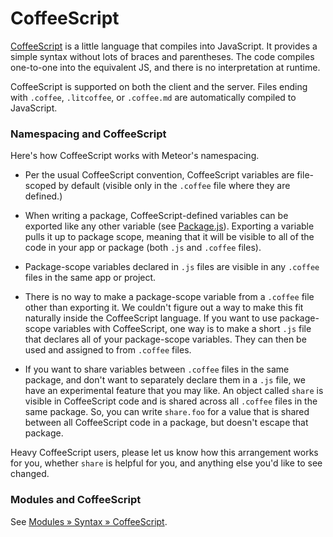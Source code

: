 # CoffeeScript

[CoffeeScript](http://coffeescript.org/) is a little language that
compiles into JavaScript. It provides a simple syntax without lots of
braces and parentheses.  The code compiles one-to-one into the
equivalent JS, and there is no interpretation at runtime.

CoffeeScript is supported on both the client and the server. Files
ending with `.coffee`, `.litcoffee`, or `.coffee.md` are automatically
compiled to JavaScript.

### Namespacing and CoffeeScript

Here's how CoffeeScript works with Meteor's namespacing.

* Per the usual CoffeeScript convention, CoffeeScript variables are
  file-scoped by default (visible only in the `.coffee` file where
  they are defined.)

* When writing a package, CoffeeScript-defined variables can be
  exported like any other variable (see [Package.js](/api/package)). Exporting a variable pulls it up to
  package scope, meaning that it will be visible to all of the code in
  your app or package (both `.js` and `.coffee` files).

* Package-scope variables declared in `.js` files are visible in any
  `.coffee` files in the same app or project.

* There is no way to make a package-scope variable from a `.coffee`
  file other than exporting it. We couldn't figure out a way to make
  this fit naturally inside the CoffeeScript language. If you want to
  use package-scope variables with CoffeeScript, one way is to make a
  short `.js` file that declares all of your package-scope
  variables. They can then be used and assigned to from `.coffee`
  files.

* If you want to share variables between `.coffee` files in the same
  package, and don't want to separately declare them in a `.js` file,
  we have an experimental feature that you may like. An object called
  `share` is visible in CoffeeScript code and is shared across all
  `.coffee` files in the same package. So, you can write `share.foo`
  for a value that is shared between all CoffeeScript code in a
  package, but doesn't escape that package.

Heavy CoffeeScript users, please let us know how this arrangement
works for you, whether `share` is helpful for you, and anything else
you'd like to see changed.

### Modules and CoffeeScript

See [Modules » Syntax » CoffeeScript](/packages/modules.html#CoffeeScript).

